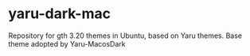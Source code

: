 # yaru-dark-mac
Repository for gth 3.20 themes in Ubuntu, based on Yaru themes. Base theme adopted by Yaru-MacosDark
